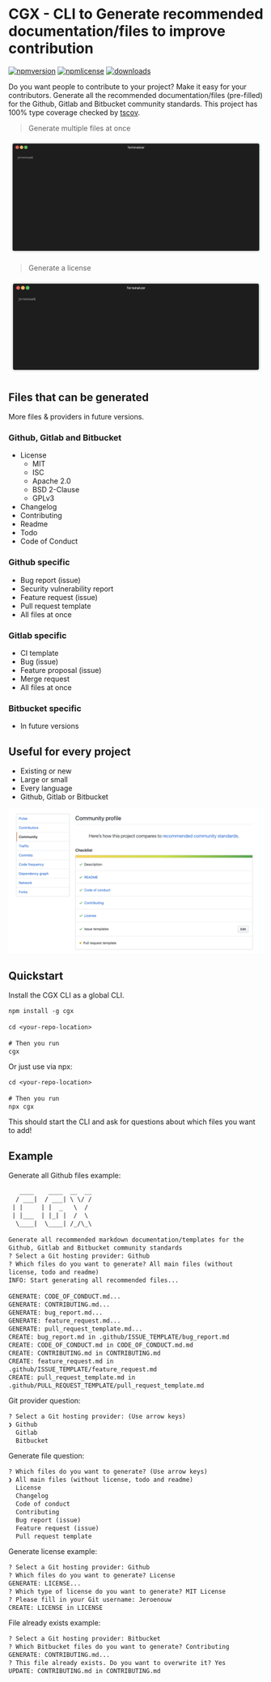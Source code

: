 # CGX - CLI to Generate recommended documentation/files to improve contribution

[![npmversion](https://img.shields.io/npm/v/cgx.svg)](https://github.com/jeroenouw/cgx)
[![npmlicense](https://img.shields.io/npm/l/cgx.svg)](https://github.com/jeroenouw/cgx/blob/master/LICENSE/)
[![downloads](https://img.shields.io/npm/dy/cgx.svg)](https://github.com/jeroenouw/cgx)

Do you want people to contribute to your project? Make it easy for your contributors. Generate all the recommended documentation/files (pre-filled) for the Github, Gitlab and Bitbucket community standards. This project has 100% type coverage checked by [tscov](https://github.com/jeroenouw/liftr-tscov).

> Generate multiple files at once
<p align="center"><img src="/cgx-demo.gif?raw=true"/></p>

> Generate a license
<p align="center"><img src="/cgx-demo-license.gif?raw=true"/></p>

## Files that can be generated
More files & providers in future versions.

### Github, Gitlab and Bitbucket
* License 
  - MIT
  - ISC
  - Apache 2.0
  - BSD 2-Clause
  - GPLv3
* Changelog
* Contributing
* Readme
* Todo
* Code of Conduct

### Github specific
* Bug report (issue)
* Security vulnerability report
* Feature request (issue)
* Pull request template
* All files at once

### Gitlab specific
* CI template
* Bug (issue)
* Feature proposal (issue)
* Merge request
* All files at once

### Bitbucket specific
* In future versions

## Useful for every project
* Existing or new
* Large or small
* Every language
* Github, Gitlab or Bitbucket

![](community-score.png)

## Quickstart

Install the CGX CLI as a global CLI.

```shell
npm install -g cgx

cd <your-repo-location>

# Then you run
cgx
```

Or just use via npx:

```shell
cd <your-repo-location>

# Then you run
npx cgx
```

This should start the CLI and ask for questions about which files you want to add!

## Example

Generate all Github files example:
```shell
   ____    ____  __  __
  / ___|  / ___| \ \/ /
 | |     | |  _   \  /
 | |___  | |_| |  /  \
  \____|  \____| /_/\_\

Generate all recommended markdown documentation/templates for the Github, Gitlab and Bitbucket community standards
? Select a Git hosting provider: Github
? Which files do you want to generate? All main files (without license, todo and readme)
INFO: Start generating all recommended files...

GENERATE: CODE_OF_CONDUCT.md...
GENERATE: CONTRIBUTING.md...
GENERATE: bug_report.md...
GENERATE: feature_request.md...
GENERATE: pull_request_template.md...
CREATE: bug_report.md in .github/ISSUE_TEMPLATE/bug_report.md
CREATE: CODE_OF_CONDUCT.md in CODE_OF_CONDUCT.md.md
CREATE: CONTRIBUTING.md in CONTRIBUTING.md
CREATE: feature_request.md in .github/ISSUE_TEMPLATE/feature_request.md
CREATE: pull_request_template.md in .github/PULL_REQUEST_TEMPLATE/pull_request_template.md
```

Git provider question:
```shell
? Select a Git hosting provider: (Use arrow keys)
❯ Github
  Gitlab
  Bitbucket
```

Generate file question: 
```shell  
? Which files do you want to generate? (Use arrow keys)
❯ All main files (without license, todo and readme)
  License
  Changelog
  Code of conduct
  Contributing
  Bug report (issue)
  Feature request (issue)
  Pull request template
```

Generate license example:  
```shell  
? Select a Git hosting provider: Github
? Which files do you want to generate? License
GENERATE: LICENSE...
? Which type of license do you want to generate? MIT License
? Please fill in your Git username: Jeroenouw
CREATE: LICENSE in LICENSE
```

File already exists example:
```shell
? Select a Git hosting provider: Bitbucket
? Which Bitbucket files do you want to generate? Contributing
GENERATE: CONTRIBUTING.md...
? This file already exists. Do you want to overwrite it? Yes
UPDATE: CONTRIBUTING.md in CONTRIBUTING.md
```